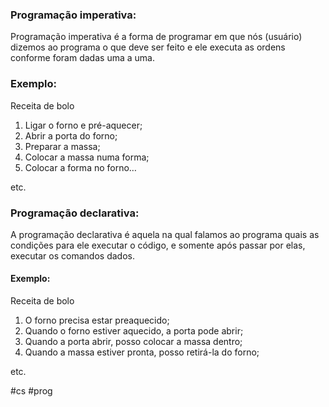 ### Programação imperativa:
Programação imperativa é a forma de programar em que nós (usuário) dizemos ao programa o que deve ser feito e ele executa as ordens conforme foram dadas uma a uma.

### Exemplo:
Receita de bolo

1.  Ligar o forno e pré-aquecer;
2.  Abrir a porta do forno;
3.  Preparar a massa;
4.  Colocar a massa numa forma;
5.  Colocar a forma no forno…

etc.


### Programação declarativa:
A programação declarativa é aquela na qual falamos ao programa quais as condições para ele executar o código, e somente após passar por elas, executar os comandos dados.

#### Exemplo:
Receita de bolo

1.  O forno precisa estar preaquecido;
2.  Quando o forno estiver aquecido, a porta pode abrir;
3.  Quando a porta abrir, posso colocar a massa dentro;
4.  Quando a massa estiver pronta, posso retirá-la do forno;

etc.

#cs #prog